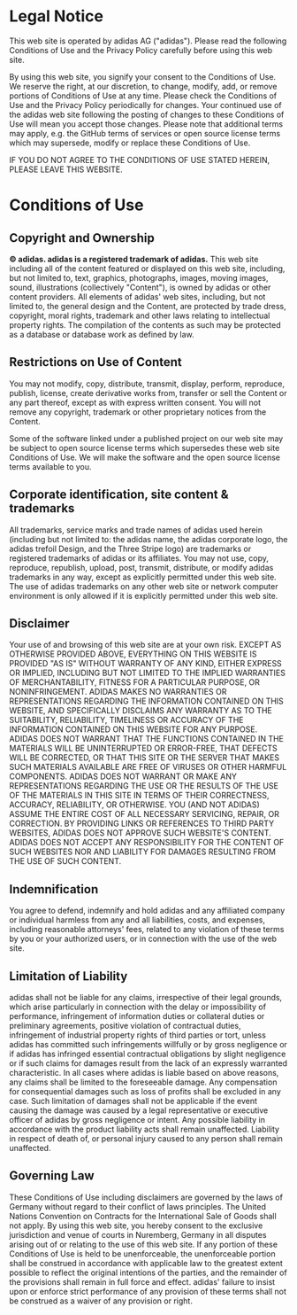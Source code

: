 # Legal Notice

This web site is operated by adidas AG ("adidas"). Please read the following Conditions of Use and the Privacy Policy carefully before using this web site.

By using this web site, you signify your consent to the Conditions of Use. We reserve the right, at our discretion, to change, modify, add, or remove portions of Conditions of Use at any time. Please check the Conditions of Use and the Privacy Policy periodically for changes. Your continued use of the adidas web site following the posting of changes to these Conditions of Use will mean you accept those changes. Please note that additional terms may apply, e.g. the GitHub terms of services or open source license terms which may supersede, modify or replace these Conditions of Use.

IF YOU DO NOT AGREE TO THE CONDITIONS OF USE STATED HEREIN, PLEASE LEAVE THIS WEBSITE.

# Conditions of Use

## Copyright and Ownership

**© adidas. adidas is a registered trademark of adidas.** This web site including all of the content featured or displayed on this web site, including, but not limited to, text, graphics, photographs, images, moving images, sound, illustrations (collectively "Content"), is owned by adidas or other content providers. All elements of adidas' web sites, including, but not limited to, the general design and the Content, are protected by trade dress, copyright, moral rights, trademark and other laws relating to intellectual property rights. The compilation of the contents as such may be protected as a database or database work as defined by law.

## Restrictions on Use of Content

You may not modify, copy, distribute, transmit, display, perform, reproduce, publish, license, create derivative works from, transfer or sell the Content or any part thereof, except as with express written consent. You will not remove any copyright, trademark or other proprietary notices from the Content.

Some of the software linked under a published project on our web site may be subject to open source license terms which supersedes these web site Conditions of Use. We will make the software and the open source license terms available to you.

## Corporate identification, site content & trademarks

All trademarks, service marks and trade names of adidas used herein (including but not limited to: the adidas name, the adidas corporate logo, the adidas trefoil Design, and the Three Stripe logo) are trademarks or registered trademarks of adidas or its affiliates. You may not use, copy, reproduce, republish, upload, post, transmit, distribute, or modify adidas trademarks in any way, except as explicitly permitted under this web site. The use of adidas trademarks on any other web site or network computer environment is only allowed if it is explicitly permitted under this web site.

## Disclaimer

Your use of and browsing of this web site are at your own risk. EXCEPT AS OTHERWISE PROVIDED ABOVE, EVERYTHING ON THIS WEBSITE IS PROVIDED "AS IS" WITHOUT WARRANTY OF ANY KIND, EITHER EXPRESS OR IMPLIED, INCLUDING BUT NOT LIMITED TO THE IMPLIED WARRANTIES OF MERCHANTABILITY, FITNESS FOR A PARTICULAR PURPOSE, OR NONINFRINGEMENT. ADIDAS MAKES NO WARRANTIES OR REPRESENTATIONS REGARDING THE INFORMATION CONTAINED ON THIS WEBSITE, AND SPECIFICALLY DISCLAIMS ANY WARRANTY AS TO THE SUITABILITY, RELIABILITY, TIMELINESS OR ACCURACY OF THE INFORMATION CONTAINED ON THIS WEBSITE FOR ANY PURPOSE. ADIDAS DOES NOT WARRANT THAT THE FUNCTIONS CONTAINED IN THE MATERIALS WILL BE UNINTERRUPTED OR ERROR-FREE, THAT DEFECTS WILL BE CORRECTED, OR THAT THIS SITE OR THE SERVER THAT MAKES SUCH MATERIALS AVAILABLE ARE FREE OF VIRUSES OR OTHER HARMFUL COMPONENTS. ADIDAS DOES NOT WARRANT OR MAKE ANY REPRESENTATIONS REGARDING THE USE OR THE RESULTS OF THE USE OF THE MATERIALS IN THIS SITE IN TERMS OF THEIR CORRECTNESS, ACCURACY, RELIABILITY, OR OTHERWISE. YOU (AND NOT ADIDAS) ASSUME THE ENTIRE COST OF ALL NECESSARY SERVICING, REPAIR, OR CORRECTION. BY PROVIDING LINKS OR REFERENCES TO THIRD PARTY WEBSITES, ADIDAS DOES NOT APPROVE SUCH WEBSITE'S CONTENT. ADIDAS DOES NOT ACCEPT ANY RESPONSIBILITY FOR THE CONTENT OF SUCH WEBSITES NOR AND LIABILITY FOR DAMAGES RESULTING FROM THE USE OF SUCH CONTENT.

## Indemnification

You agree to defend, indemnify and hold adidas and any affiliated company or individual harmless from any and all liabilities, costs, and expenses, including reasonable attorneys' fees, related to any violation of these terms by you or your authorized users, or in connection with the use of the web site.

## Limitation of Liability

adidas shall not be liable for any claims, irrespective of their legal grounds, which arise particularly in connection with the delay or impossibility of performance, infringement of information duties or collateral duties or preliminary agreements, positive violation of contractual duties, infringement of industrial property rights of third parties or tort, unless adidas has committed such infringements willfully or by gross negligence or if adidas has infringed essential contractual obligations by slight negligence or if such claims for damages result from the lack of an expressly warranted characteristic. In all cases where adidas is liable based on above reasons, any claims shall be limited to the foreseeable damage. Any compensation for consequential damages such as loss of profits shall be excluded in any case. Such limitation of damages shall not be applicable if the event causing the damage was caused by a legal representative or executive officer of adidas by gross negligence or intent. Any possible liability in accordance with the product liability acts shall remain unaffected. Liability in respect of death of, or personal injury caused to any person shall remain unaffected.

## Governing Law

These Conditions of Use including disclaimers are governed by the laws of Germany without regard to their conflict of laws principles. The United Nations Convention on Contracts for the International Sale of Goods shall not apply. By using this web site, you hereby consent to the exclusive jurisdiction and venue of courts in Nuremberg, Germany in all disputes arising out of or relating to the use of this web site. If any portion of these Conditions of Use is held to be unenforceable, the unenforceable portion shall be construed in accordance with applicable law to the greatest extent possible to reflect the original intentions of the parties, and the remainder of the provisions shall remain in full force and effect. adidas' failure to insist upon or enforce strict performance of any provision of these terms shall not be construed as a waiver of any provision or right.
